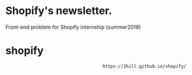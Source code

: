 # Shopify's newsletter. 
Front-end problem for Shopify internship (summer2018)
# shopify




                                         https://2hill.github.io/shopify/
